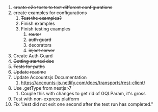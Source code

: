 1. ~~create e2e tests to test different configurations~~
2. ~~create examples for configurations~~
   1. ~~Test the examples?~~
   2. Finish examples
   3. Finish testing examples
      1. ~~router~~
      2. ~~auth guard~~
      3. decorators
      4. ~~inject server~~
3. ~~Create Auth Guard~~
4. ~~Getting started doc~~
5. ~~Tests for paths~~
6. ~~Update readme~~
7. Update Accountsjs Documentation
   1. https://accounts-js.netlify.com/docs/transports/rest-client/
8. Use .getType from nestjs>7
   1. Couple this with changes to get rid of GQLParam, it's gross
9.  Test with non-express platform
10. Fix "Jest did not exit one second after the test run has completed." 